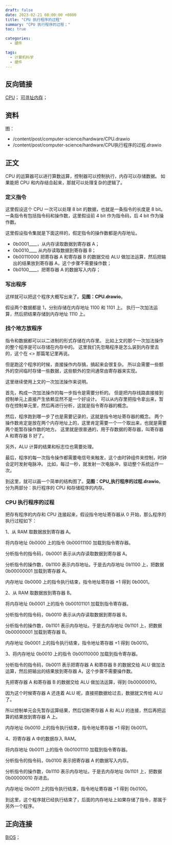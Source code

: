 ```yaml
---
draft: false
date: 2023-02-21 08:00:00 +0800
title: "CPU 执行程序的过程"
summary: "CPU 执行程序的过程；"
toc: true

categories:
  - 硬件

tags:
  - 计算机科学
  - 硬件
---
```


## 反向链接

[CPU](/post/computer-science/hardware/CPU)；
[可寻址内存](/post/computer-science/hardware/可寻址内存)；

## 资料

图：

- /content/post/computer-science/hardware/CPU.drawio
- /content/post/computer-science/hardware/CPU执行程序的过程.drawio

## 正文

CPU 的运算器可以进行算数运算，控制器可以控制执行，内存可以存储数据。
如果能把 CPU 和内存结合起来，那就可以处理复杂的逻辑了。

### 定义指令

这里假设这个 CPU 一次可以处理 8 bit 的数据，也就是一条指令的长度是 8 bit。
一条指令有包括指令码和操作数，这里假设前 4 bit 作为指令码，后 4 bit 作为操作数。

这里假设指令集就是下面这样的，假定指令的操作数都是内存地址。

- 0b0001____，从内存读取数据到寄存器 A；
- 0b0010____ 从内存读取数据到寄存器 B；
- 0b00110000 把寄存器 A 和寄存器 B 的数据交给 ALU 做加法运算，然后把输出的结果放到寄存器 A，这个步骤不需要操作数；
- 0b0100____，把寄存器 A 的数据写入内存；

### 写出程序

这样就可以把这个程序大概写出来了。**见图：CPU.drawio**。

假设两个数据都是 1，分别存储在内存地址 1100 和 1101 上。
执行一次加法运算，然后把结果存储到内存地址 1110 上。

### 找个地方放程序

指令和数据都可以以二进制的形式存储在内存里。
比如上文的那个一次加法操作的整个程序是可以存储在内存中的。
这里我们先忽略程序是怎么装到内存里去的，这个在 <<BIOS>> 那篇笔记里再说。

但是跑这个程序的时候，直接操作内存搞，搞起来会很复杂。
所以会需要一些额外的空间临时存储一些数据，这些额外的空间通常由寄存器来实现。

这里继续使用上文的一次加法操作来说明。

首先，构成一次加法操作的每一步指令是需要分析的。
但是把内存线路直接接到控制单元上直接产生依赖显然不是一个好设计。
可以从内存里把指令拿出来，暂存在控制单元里，然后再进行分析，这就是指令寄存器的概念。

然后，程序跑到哪一步了也是需要记录的，这就是指令地址寄存器的概念。
两个操作数肯定是放在两个内存地址上的，这里肯定需要一个一个取出来，也就是需要两个能暂存操作数的地方。
这里就是很普通的，用于存数据的寄存器，叫寄存器 A 和寄存器 B 好了。

另外，ALU 计算的结果和标志位也需要处理。

最后，程序的每一次指令操作都需要电信号来触发，这个由时钟组件来控制，时钟会定时发射电脉冲。
比如，每过一秒，就发射一次电脉冲，驱动整个系统运作一次。

到这里，就可以画一个简单的结构图了。**见图：CPU_执行程序的过程.drawio**。
分为两部分：执行程序的 CPU 和存储程序的内存。

### CPU 执行程序的过程

把存有程序的内存和 CPU 连接起来，假设指令地址寄存器从 0 开始，那么程序的执行过程如下：

1、从 RAM 取数据放到寄存器 A。

将内存地址 0b0000 上的指令 0b00011100 加载到指令寄存器。

分析指令的指令码，0b0001 表示从内存读取数据到寄存器 A。

分析指令的操作数，0b1100 表示内存地址。于是去内存地址 0b1100 上，把数据 0b00000001 加载到寄存器 A。

内存地址 0b0000 上的指令执行结束，指令地址寄存器 +1 得到 0b0001。

2、从 RAM 取数据放到寄存器 B。

将内存地址 0b0001 上的指令 0b00101101 加载到指令寄存器。

分析指令的指令码，0b0010 表示从内存读取数据到寄存器 B。

分析指令的操作数，0b1101 表示内存地址。于是去内存地址 0b1101 上，把数据 0b00000001 加载到寄存器 B。

内存地址 0b0001 上的指令执行结束，指令地址寄存器 +1 得到 0b0010。

3、将内存地址 0b0010 上的指令 0b00110000 加载到指令寄存器。

分析指令的指令码，0b0011 表示把寄存器 A 和寄存器 B 的数据交给 ALU 做加法运算，然后把输出的结果放到寄存器 A，这个步骤不需要操作数。

先把寄存器 A 和寄存器 B 的数据交给 ALU 做加法运算，得到 0b00000010。

因为这个时候寄存器 A 还连着 ALU 呢，直接把数据给过去，数据就又传给 ALU 了。

所以控制单元会先暂存运算结果，然后切断寄存器 A 和 ALU 的连接，然后再把运算的结果放到寄存器 A 上。

内存地址 0b0010 上的指令执行结束，指令地址寄存器 +1 得到 0b0011。

4、将寄存器 A 中的数据存入 RAM。

将内存地址 0b0011 上的指令 0b01001110 加载到指令寄存器。

分析指令的指令码，0b0100 表示把寄存器 A 的数据写入内存。

分析指令的操作数，0b1110 表示内存地址。于是去内存地址 0b1101 上，把数据 0b00000010 存进去。

内存地址 0b0011 上的指令执行结束，指令地址寄存器 +1 得到 0b0100。

到这里，这个程序就已经执行结束了，后面的内存地址上如果存储了指令，那属于另外一个程序。

## 正向连接

[BIOS](/post/computer-science/operating-system/BIOS)；
